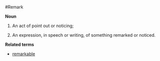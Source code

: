 #Remark

**Noun**

1. An act of point out or noticing;
2. An expression, in speech or writing, of something remarked or noticed.
	
**Related terms**

- [remarkable](/wiki/remarkable)
